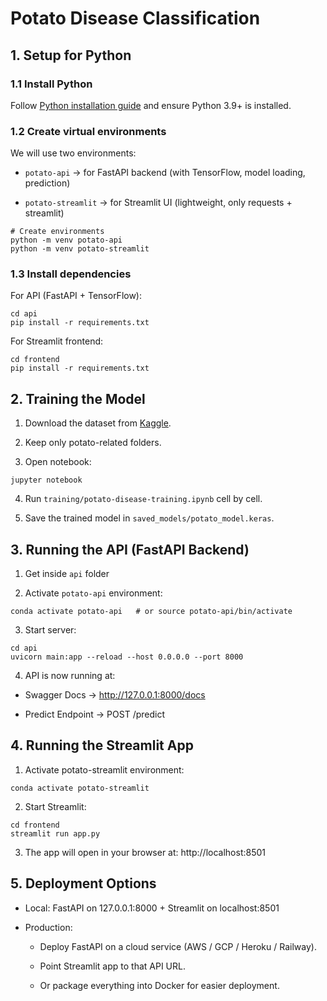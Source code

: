 # Potato Disease Classification

## 1. Setup for Python
### 1.1 Install Python

Follow [Python installation guide](https://www.python.org/downloads/) and ensure Python 3.9+ is installed.

### 1.2 Create virtual environments

We will use two environments:

* `potato-api` → for FastAPI backend (with TensorFlow, model loading, prediction)

* `potato-streamlit` → for Streamlit UI (lightweight, only requests + streamlit)
```
# Create environments
python -m venv potato-api
python -m venv potato-streamlit
```

### 1.3 Install dependencies

For API (FastAPI + TensorFlow):
```
cd api
pip install -r requirements.txt
```

For Streamlit frontend:
```
cd frontend
pip install -r requirements.txt
```


## 2. Training the Model

1. Download the dataset from [Kaggle](https://www.kaggle.com/datasets/arjuntejaswi/plant-village).

2. Keep only potato-related folders.

3. Open notebook:
```
jupyter notebook
```

4. Run `training/potato-disease-training.ipynb` cell by cell.

5. Save the trained model in `saved_models/potato_model.keras`.

## 3. Running the API (FastAPI Backend)

1. Get inside `api` folder

2. Activate `potato-api` environment:
```
conda activate potato-api   # or source potato-api/bin/activate
```

3. Start server:
```
cd api
uvicorn main:app --reload --host 0.0.0.0 --port 8000
```

4. API is now running at:

* Swagger Docs → http://127.0.0.1:8000/docs

* Predict Endpoint → POST /predict

## 4. Running the Streamlit App

1. Activate potato-streamlit environment:
```
conda activate potato-streamlit
```

2. Start Streamlit:
```
cd frontend
streamlit run app.py
```

3. The app will open in your browser at:
http://localhost:8501


## 5. Deployment Options

* Local: FastAPI on 127.0.0.1:8000 + Streamlit on localhost:8501

* Production:

  - Deploy FastAPI on a cloud service (AWS / GCP / Heroku / Railway).

  - Point Streamlit app to that API URL.

  - Or package everything into Docker for easier deployment.
